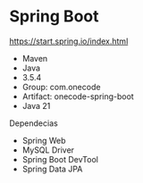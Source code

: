 # Spring Boot

https://start.spring.io/index.html

 - Maven
 - Java
 - 3.5.4
 - Group: com.onecode
 - Artifact: onecode-spring-boot
 - Java 21

Dependecias
 - Spring Web
 - MySQL Driver
 - Spring Boot DevTool
 - Spring Data JPA

